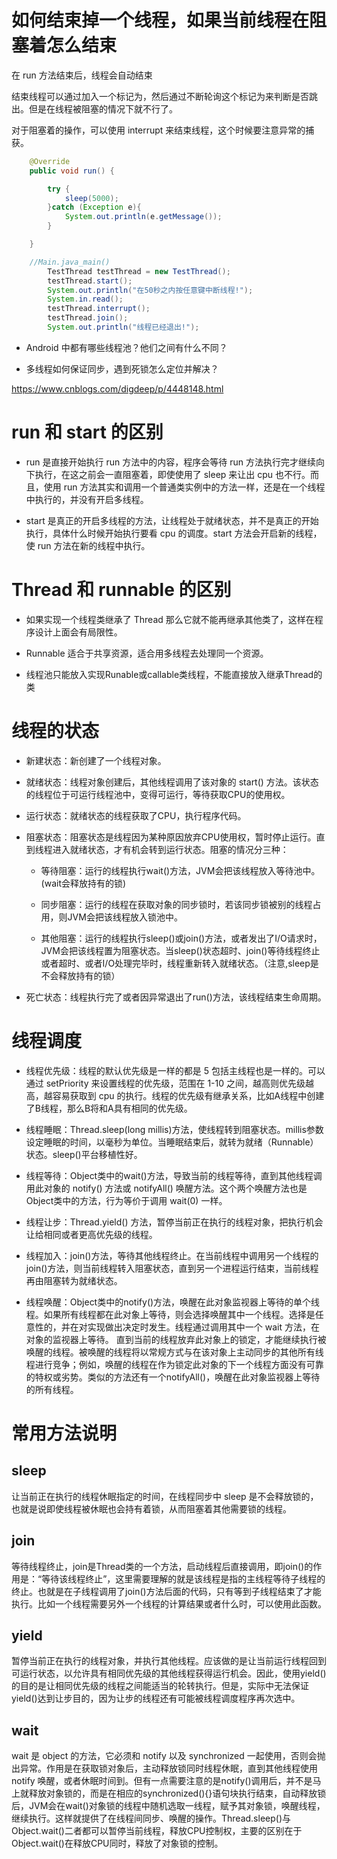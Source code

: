 #  如何结束掉一个线程，如果当前线程在阻塞着怎么结束

在 run 方法结束后，线程会自动结束

结束线程可以通过加入一个标记为，然后通过不断轮询这个标记为来判断是否跳出。但是在线程被阻塞的情况下就不行了。

对于阻塞着的操作，可以使用 interrupt 来结束线程，这个时候要注意异常的捕获。

```java
    @Override
    public void run() {

        try {
            sleep(5000);
        }catch (Exception e){
            System.out.println(e.getMessage());
        }

    }

    //Main.java_main()
        TestThread testThread = new TestThread();
        testThread.start();
        System.out.println("在50秒之内按任意键中断线程!");
        System.in.read();
        testThread.interrupt();
        testThread.join();
        System.out.println("线程已经退出!");
```

- Android 中都有哪些线程池？他们之间有什么不同？

- 多线程如何保证同步，遇到死锁怎么定位并解决？

https://www.cnblogs.com/digdeep/p/4448148.html

# run 和 start 的区别

- run 是直接开始执行 run 方法中的内容，程序会等待 run 方法执行完才继续向下执行，在这之前会一直阻塞着，即使使用了 sleep 来让出 cpu 也不行。而且，使用 run 方法其实和调用一个普通类实例中的方法一样，还是在一个线程中执行的，并没有开启多线程。

- start 是真正的开启多线程的方法，让线程处于就绪状态，并不是真正的开始执行，具体什么时候开始执行要看 cpu 的调度。start 方法会开启新的线程，使 run 方法在新的线程中执行。

# Thread 和 runnable 的区别

- 如果实现一个线程类继承了 Thread 那么它就不能再继承其他类了，这样在程序设计上面会有局限性。

- Runnable 适合于共享资源，适合用多线程去处理同一个资源。

- 线程池只能放入实现Runable或callable类线程，不能直接放入继承Thread的类

# 线程的状态

- 新建状态：新创建了一个线程对象。

- 就绪状态：线程对象创建后，其他线程调用了该对象的 start() 方法。该状态的线程位于可运行线程池中，变得可运行，等待获取CPU的使用权。

- 运行状态：就绪状态的线程获取了CPU，执行程序代码。

- 阻塞状态：阻塞状态是线程因为某种原因放弃CPU使用权，暂时停止运行。直到线程进入就绪状态，才有机会转到运行状态。阻塞的情况分三种：

    - 等待阻塞：运行的线程执行wait()方法，JVM会把该线程放入等待池中。(wait会释放持有的锁)

    - 同步阻塞：运行的线程在获取对象的同步锁时，若该同步锁被别的线程占用，则JVM会把该线程放入锁池中。

    - 其他阻塞：运行的线程执行sleep()或join()方法，或者发出了I/O请求时，JVM会把该线程置为阻塞状态。当sleep()状态超时、join()等待线程终止或者超时、或者I/O处理完毕时，线程重新转入就绪状态。（注意,sleep是不会释放持有的锁）

- 死亡状态：线程执行完了或者因异常退出了run()方法，该线程结束生命周期。

# 线程调度

- 线程优先级：线程的默认优先级是一样的都是 5 包括主线程也是一样的。可以通过 setPriority 来设置线程的优先级，范围在 1-10 之间，越高则优先级越高，越容易获取到 cpu 的执行。线程的优先级有继承关系，比如A线程中创建了B线程，那么B将和A具有相同的优先级。

- 线程睡眠：Thread.sleep(long millis)方法，使线程转到阻塞状态。millis参数设定睡眠的时间，以毫秒为单位。当睡眠结束后，就转为就绪（Runnable）状态。sleep()平台移植性好。

- 线程等待：Object类中的wait()方法，导致当前的线程等待，直到其他线程调用此对象的 notify() 方法或 notifyAll() 唤醒方法。这个两个唤醒方法也是Object类中的方法，行为等价于调用 wait(0) 一样。

- 线程让步：Thread.yield() 方法，暂停当前正在执行的线程对象，把执行机会让给相同或者更高优先级的线程。

- 线程加入：join()方法，等待其他线程终止。在当前线程中调用另一个线程的join()方法，则当前线程转入阻塞状态，直到另一个进程运行结束，当前线程再由阻塞转为就绪状态。
 
- 线程唤醒：Object类中的notify()方法，唤醒在此对象监视器上等待的单个线程。如果所有线程都在此对象上等待，则会选择唤醒其中一个线程。选择是任意性的，并在对实现做出决定时发生。线程通过调用其中一个 wait 方法，在对象的监视器上等待。 直到当前的线程放弃此对象上的锁定，才能继续执行被唤醒的线程。被唤醒的线程将以常规方式与在该对象上主动同步的其他所有线程进行竞争；例如，唤醒的线程在作为锁定此对象的下一个线程方面没有可靠的特权或劣势。类似的方法还有一个notifyAll()，唤醒在此对象监视器上等待的所有线程。

# 常用方法说明

## sleep

让当前正在执行的线程休眠指定的时间，在线程同步中 sleep 是不会释放锁的，也就是说即使线程被休眠也会持有着锁，从而阻塞着其他需要锁的线程。

## join

等待线程终止，join是Thread类的一个方法，启动线程后直接调用，即join()的作用是：“等待该线程终止”，这里需要理解的就是该线程是指的主线程等待子线程的终止。也就是在子线程调用了join()方法后面的代码，只有等到子线程结束了才能执行。比如一个线程需要另外一个线程的计算结果或者什么时，可以使用此函数。

## yield
    
暂停当前正在执行的线程对象，并执行其他线程。应该做的是让当前运行线程回到可运行状态，以允许具有相同优先级的其他线程获得运行机会。因此，使用yield()的目的是让相同优先级的线程之间能适当的轮转执行。但是，实际中无法保证yield()达到让步目的，因为让步的线程还有可能被线程调度程序再次选中。

## wait

wait 是 object 的方法，它必须和 notify 以及 synchronized 一起使用，否则会抛出异常。作用是在获取锁对象后，主动释放锁同时线程休眠，直到其他线程使用 notify 唤醒，或者休眠时间到。但有一点需要注意的是notify()调用后，并不是马上就释放对象锁的，而是在相应的synchronized(){}语句块执行结束，自动释放锁后，JVM会在wait()对象锁的线程中随机选取一线程，赋予其对象锁，唤醒线程，继续执行。这样就提供了在线程间同步、唤醒的操作。Thread.sleep()与Object.wait()二者都可以暂停当前线程，释放CPU控制权，主要的区别在于Object.wait()在释放CPU同时，释放了对象锁的控制。
    
    